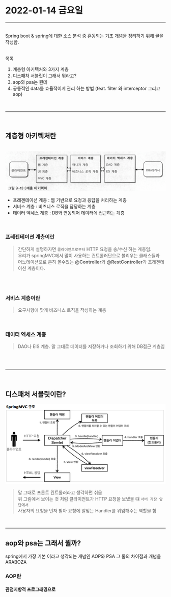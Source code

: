 
# 2022-01-14 금요일
- - - -

<br>
Spring boot & spring에 대한 소스 분석 중 혼동되는 기초 개념을 정리하기 위해 글을 작성함.

<br>
<br>

목록
1. 계층형 아키텍처와 3가지 계층
2. 디스패처 서블릿이 그래서 뭐라고?
3. aop와 psa는 뭔데
4. 공통적인 data를 효율적이게 관리 하는 방법 (feat. filter 와 interceptor 그리고 aop)

<br>

-------------------------------------

<br>

## 계층형 아키텍처란
<br>

<img src="./img/architecture.png" />

<br>

- 프레젠테이션 계층 : 웹 기반으로 요청과 응답을 처리하는 계층
- 서비스 계층 : 비즈니스 로직을 담당하는 계층
- 데이터 엑세스 계층 : DB와 연동되어 데이터에 접근하는 계층

<br>

### 프레젠테이션 계층이란

> 간단하게 설명하자면 `클라이언트로부터` HTTP 요청을 송/수신 하는 계층임. <br>
우리가 springMVC에서 많이 사용하는 컨트롤러단으로 불리우는 클래스들과 <br>
어노테이션으로 흔히 볼수있는 <b>@Controller</b>와 <b>@RestController</b>가 프레젠테이션 계층이다.

<br>
<br>

### 서비스 계층이란

> 요구사항에 맞게 비즈니스 로직을 작성하는 계층

<br>

### 데이터 엑세스 계층
> DAO나 EIS 계층. 말 그대로 데이터를 저장하거나 조회하기 위해 DB접근 계층임

<br>
<br>

------
<br>

## 디스패처 서블릿이란?
<img src="./img/spring%20mvc.png" />

<br>

> 말 그대로 프론트 컨트롤러라고 생각하면 쉬움<br>
> 위 그림에서 보이는 것 처럼 클라이언트가 HTTP 요청을 보냈을 떄 `서버 가장 앞단에서`<br>
> 사용자의 요청을 먼저 받아 요청에 알맞는 Handler를 위임해주는 역할을 함


<br>

---------------------------

## aop와 psa는 그래서 뭘까?

spring에서 가장 기본 이라고 생각되는 개념인 AOP와 PSA 그 둘의 차이점과 
개념을 ARABOZA

### AOP란
#### 관점지향적 프로그래밍으로 